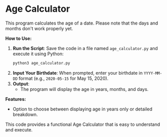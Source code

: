 # Age Calculator

This program calculates the age of a date.
Please note that the days and months don't work properly yet.

**How to Use:**


1. **Run the Script**: Save the code in a file named `age_calculator.py` and execute it using Python:
   ```bash
   python3 age_calculator.py
   ```
2. **Input Your Birthdate**: When prompted, enter your birthdate in `YYYY-MM-DD` format (e.g., `2020-05-15` for May 15, 2020).
3. **Output**:
   - The program will display the age in years, months, and days.

**Features:**

- Option to choose between displaying age in years only or detailed breakdown.

This code provides a functional Age Calculator that is easy to understand and execute.